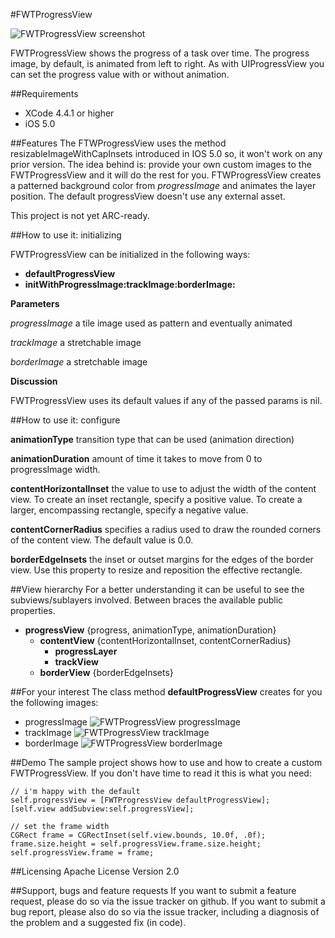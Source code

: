 #FWTProgressView

![FWTProgressView screenshot](http://grab.by/g0rw)


FWTProgressView shows the progress of a task over time. The progress image, by default, is animated from left to right. As with UIProgressView you can set the progress value with or without animation.

##Requirements
* XCode 4.4.1 or higher
* iOS 5.0

##Features
The FTWProgressView uses the method resizableImageWithCapInsets introduced in IOS 5.0 so, it won't work on any prior version. The idea behind is: provide your own custom images to the FWTProgressView and it will do the rest for you. FTWProgressView creates a patterned background color from *progressImage* and animates the layer position. The default progressView doesn't use any external asset.

This project is not yet ARC-ready.

##How to use it: initializing

FWTProgressView can be initialized in the following ways:

* **defaultProgressView**
* **initWithProgressImage:trackImage:borderImage:**

**Parameters**

*progressImage* a tile image used as pattern and eventually animated 

*trackImage* a stretchable image

*borderImage* a stretchable image

**Discussion**

FWTProgressView uses its default values if any of the passed params is nil.


##How to use it: configure

**animationType** transition type that can be used (animation direction)

**animationDuration** amount of time it takes to move from 0 to progressImage width.

**contentHorizontalInset** the value to use to adjust the width of the content view. To create an inset rectangle, specify a positive value. To create a larger, encompassing rectangle, specify a negative value.

**contentCornerRadius** specifies a radius used to draw the rounded corners of the content view. The default value is 0.0.

**borderEdgeInsets** the inset or outset margins for the edges of the border view. Use this property to resize and reposition the effective rectangle.


##View hierarchy
For a better understanding it can be useful to see the subviews/sublayers involved. Between braces the available public properties.

- **progressView** {progress, animationType, animationDuration}
	- **contentView** {contentHorizontalInset, contentCornerRadius} 
		- **progressLayer**
		- **trackView**
	- **borderView** {borderEdgeInsets}

##For your interest
The class method **defaultProgressView** creates for you the following images:

* progressImage		![FWTProgressView progressImage](http://grab.by/g9Lq)
* trackImage		![FWTProgressView trackImage](http://grab.by/g9Ly)
* borderImage		![FWTProgressView borderImage](http://grab.by/g9LA) 

##Demo
The sample project shows how to use and how to create a custom FWTProgressView.
If you don't have time to read it this is what you need:

    // i'm happy with the default
    self.progressView = [FWTProgressView defaultProgressView];
    [self.view addSubview:self.progressView];
    
	// set the frame width
    CGRect frame = CGRectInset(self.view.bounds, 10.0f, .0f);
    frame.size.height = self.progressView.frame.size.height;
    self.progressView.frame = frame;


##Licensing
Apache License Version 2.0

##Support, bugs and feature requests
If you want to submit a feature request, please do so via the issue tracker on github.
If you want to submit a bug report, please also do so via the issue tracker, including a diagnosis of the problem and a suggested fix (in code).
